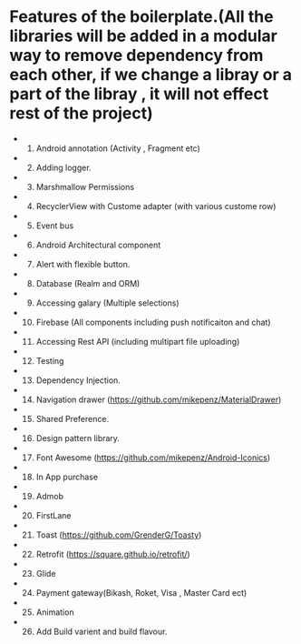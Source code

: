 # Features of the boilerplate.(All the libraries will be added in a modular way to remove dependency from each other, if we change a libray or a part of the libray , it will not effect rest of the project)

* 1. Android annotation (Activity , Fragment etc)
* 2. Adding logger.
* 3. Marshmallow Permissions 
* 4. RecyclerView with Custome adapter (with various custome row)
* 5. Event bus
* 6. Android Architectural component
* 7. Alert with flexible button.
* 8. Database (Realm and ORM)
* 9. Accessing galary (Multiple selections)
* 10. Firebase (All components including push notificaiton and chat)
* 11. Accessing Rest API (including multipart file uploading)
* 12. Testing
* 13. Dependency Injection.
* 14. Navigation drawer (https://github.com/mikepenz/MaterialDrawer)
* 15. Shared Preference.
* 16. Design pattern library.
* 17. Font Awesome (https://github.com/mikepenz/Android-Iconics)
* 18. In App purchase
* 19. Admob
* 20. FirstLane
* 21. Toast (https://github.com/GrenderG/Toasty)
* 22. Retrofit (https://square.github.io/retrofit/)
* 23. Glide
* 24. Payment gateway(Bikash, Roket, Visa , Master Card ect)
* 25. Animation
* 26. Add Build varient and build flavour.


